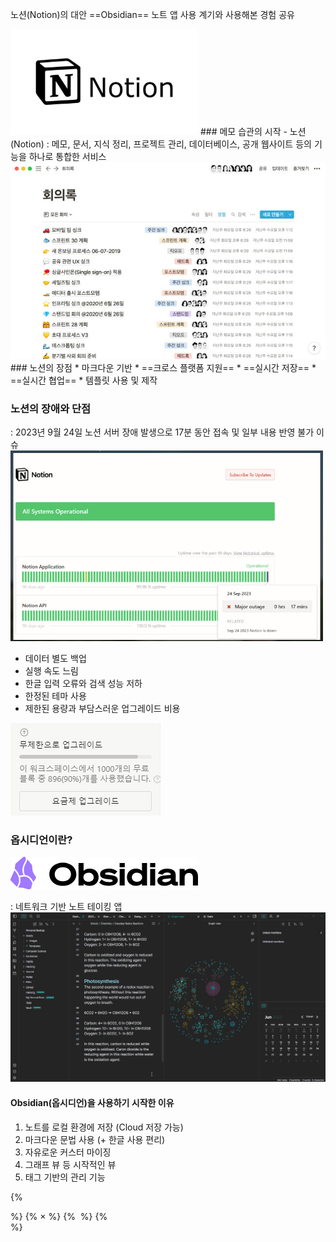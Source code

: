 

노션(Notion)의 대안 ==Obsidian== 노트 앱 사용 계기와 사용해본 경험 공유

<img src="/assets/img/옵시디언 사용법/Pasted image 20240422141237.png" width="300">
### 메모 습관의 시작 - 노션(Notion)
: 메모, 문서, 지식 정리, 프로젝트 관리, 데이터베이스, 공개 웹사이트 등의 기능을 하나로 통합한 서비스

<img class="img" src="/assets/img/옵시디언 사용법/Pasted image 20240422172759.png">
### 노션의 장점
* 마크다운 기반
* ==크로스 플랫폼 지원==
* ==실시간 저장==
* ==실시간 협업==
* 템플릿 사용 및 제작


### 노션의 장애와 단점
: 2023년 9월 24일 노션 서버 장애 발생으로 17분 동안 접속 및 일부 내용 반영 불가 이슈
<img class="img" src="/assets/img/옵시디언 사용법/Pasted image 20240422173033.png" width="500">

* 데이터 별도 백업
* 실행 속도 느림
* 한글 입력 오류와 검색 성능 저하
* 한정된 테마 사용
* 제한된 용량과 부담스러운 업그레이드 비용
 
<img class="img" src="/assets/img/옵시디언 사용법/Pasted image 20240422174051.png">


### 옵시디언이란?
<img src="/assets/img/옵시디언 사용법/Pasted image 20240422141207.png">

: 네트워크 기반 노트 테이킹 앱
<img class="img" src="/assets/img/옵시디언 사용법/Pasted image 20240423090255.png">

#### Obsidian(옵시디언)을 사용하기 시작한 이유
1. 노트를 로컬 환경에 저장 (Cloud 저장 가능)
2. 마크다운 문법 사용 (+ 한글 사용 편리)
3. 자유로운 커스터 마이징
4. 그래프 뷰 등 시작적인 뷰
5. 태그 기반의 관리 기능


{% <div class="modal"> %}
  {% <span class="close">&times;</span> %}
  {% <img class="modal_content"> %}
{% </div> %}
